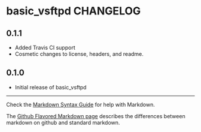 basic_vsftpd CHANGELOG
======================

0.1.1
-----
- Added Travis CI support
- Cosmetic changes to license, headers, and readme.

0.1.0
-----
- Initial release of basic_vsftpd

- - -
Check the [Markdown Syntax Guide](http://daringfireball.net/projects/markdown/syntax) for help with Markdown.

The [Github Flavored Markdown page](http://github.github.com/github-flavored-markdown/) describes the differences between markdown on github and standard markdown.
